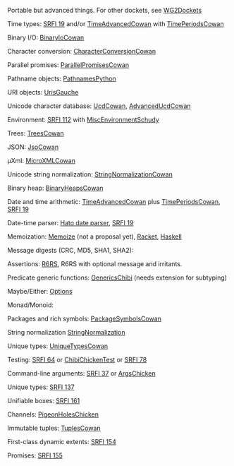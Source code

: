 ﻿Portable but advanced things. 
For other dockets, see [WG2Dockets](WG2Dockets.md)

Time types: [SRFI 19](http://srfi.schemers.org/srfi-19/srfi-19.html) and/or [TimeAdvancedCowan](TimeAdvancedCowan.md) with [TimePeriodsCowan](TimePeriodsCowan.md)

Binary I/O: [BinaryIoCowan](BinaryIoCowan.md)

Character conversion: [CharacterConversionCowan](CharacterConversionCowan.md)

Parallel promises: [ParallelPromisesCowan](ParallelPromisesCowan.md)

Pathname objects: [PathnamesPython](PathnamesPython.md)

URI objects: [UrisGauche](http://practical-scheme.net/gauche/man/gauche-refe/URI-parsing-and-construction.html#URI-parsing-and-construction)

Unicode character database: [UcdCowan](UcdCowan.md), [AdvancedUcdCowan](AdvancedUcdCowan.md)

Environment: [SRFI 112](http://srfi.schemers.org/srfi-112/srfi-112.html) with [MiscEnvironmentSchudy](MiscEnvironmentSchudy.md)

Trees: [TreesCowan](TreesCowan.md)

JSON: [JsoCowan](JsoCowan.md)

μXml: [MicroXMLCowan](MicroXmlCowan.md)

Unicode string normalization: [StringNormalizationCowan](StringNormalizationCowan.md)

Binary heap: [BinaryHeapsCowan](BinaryHeapsCowan.md)

Date and time arithmetic: [TimeAdvancedCowan](TimeAdvancedCowan.md) plus [TimePeriodsCowan](TimePeriodsCowan.md), [SRFI 19](http://srfi.schemers.org/srfi-19/srfi-19.html)

Date-time parser: [Hato date parser](https://code.google.com/p/hato/source/browse/hato-date.scm), [SRFI 19](http://srfi.schemers.org/srfi-19/srfi-19.html)

Memoization: [Memoize](Memoize.md) (not a proposal yet), [Racket](http://planet.racket-lang.org/display.ss?package=memoize.plt&owner=dherman), [Haskell](http://hackage.haskell.org/package/memoize-0.1/docs/Data-Function-Memoize.html)

Message digests (CRC, MD5, SHA1, SHA2):

Assertions: [R6RS](http://www.r6rs.org/final/html/r6rs/r6rs-Z-H-14.html#node_idx_750), R6RS with optional message and irritants.

Predicate generic functions: [GenericsChibi](http://synthcode.com/scheme/chibi/lib/chibi/generic.html) (needs extension for subtyping)

Maybe/Either: [Options](Options.md)

Monad/Monoid:

Packages and rich symbols: [PackageSymbolsCowan](PackageSymbolsCowan.md)

String normalization [StringNormalization](StringNormalization.md)

Unique types: [UniqueTypesCowan](UniqueTypesCowan.md)

Testing: [SRFI 64](http://srfi.schemers.org/srfi-64/srfi-64.html) or [ChibiChickenTest](http://wiki.call-cc.org/eggref/5/test) or [SRFI 78](http://srfi.schemers.org/srfi-78/srfi-78.html)

Command-line arguments: [SRFI 37](http://srfi.schemers.org/srfi-37/srfi-37.html) or [ArgsChicken](http://wiki.call-cc.org/eggref/4/args)

Unique types: [SRFI 137](http://srfi.schemers.org/srfi-137/srfi-137.html)

Unifiable boxes: [SRFI 161](http://srfi.schemers.org/srfi-161/srfi-161.html)

Channels: [PigeonHolesChicken](http://wiki.call-cc.org/eggref/5/pigeon-hole)

Immutable tuples: [TuplesCowan](TuplesCowan.md)

First-class dynamic extents: [SRFI 154](http://srfi.schemers.org/srfi-154/srfi-154.html)

Promises: [SRFI 155](http://srfi.schemers.org/srfi-155/srfi-155.html)



